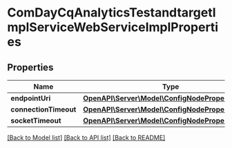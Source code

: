 # ComDayCqAnalyticsTestandtargetImplServiceWebServiceImplProperties

## Properties
Name | Type | Description | Notes
------------ | ------------- | ------------- | -------------
**endpointUri** | [**OpenAPI\Server\Model\ConfigNodePropertyString**](ConfigNodePropertyString.md) |  | [optional] 
**connectionTimeout** | [**OpenAPI\Server\Model\ConfigNodePropertyInteger**](ConfigNodePropertyInteger.md) |  | [optional] 
**socketTimeout** | [**OpenAPI\Server\Model\ConfigNodePropertyInteger**](ConfigNodePropertyInteger.md) |  | [optional] 

[[Back to Model list]](../README.md#documentation-for-models) [[Back to API list]](../README.md#documentation-for-api-endpoints) [[Back to README]](../README.md)


